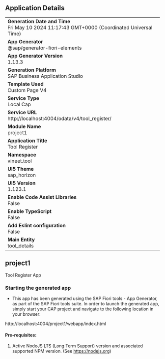 ## Application Details
|               |
| ------------- |
|**Generation Date and Time**<br>Fri May 10 2024 11:17:43 GMT+0000 (Coordinated Universal Time)|
|**App Generator**<br>@sap/generator-fiori-elements|
|**App Generator Version**<br>1.13.3|
|**Generation Platform**<br>SAP Business Application Studio|
|**Template Used**<br>Custom Page V4|
|**Service Type**<br>Local Cap|
|**Service URL**<br>http://localhost:4004/odata/v4/tool_register/
|**Module Name**<br>project1|
|**Application Title**<br>Tool Register|
|**Namespace**<br>vineet.tool|
|**UI5 Theme**<br>sap_horizon|
|**UI5 Version**<br>1.123.1|
|**Enable Code Assist Libraries**<br>False|
|**Enable TypeScript**<br>False|
|**Add Eslint configuration**<br>False|
|**Main Entity**<br>tool_details|

## project1

Tool Register App

### Starting the generated app

-   This app has been generated using the SAP Fiori tools - App Generator, as part of the SAP Fiori tools suite.  In order to launch the generated app, simply start your CAP project and navigate to the following location in your browser:

http://localhost:4004/project1/webapp/index.html

#### Pre-requisites:

1. Active NodeJS LTS (Long Term Support) version and associated supported NPM version.  (See https://nodejs.org)


